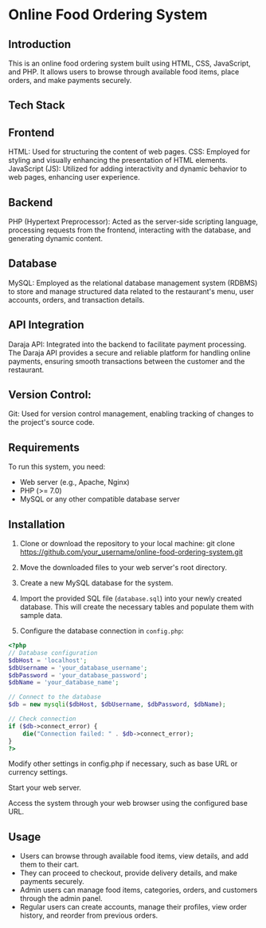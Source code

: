 # Online Food Ordering System

## Introduction

This is an online food ordering system built using HTML, CSS, JavaScript, and PHP. It allows users to browse through available food items, place orders, and make payments securely.

## Tech Stack

## Frontend

HTML: Used for structuring the content of web pages.
CSS: Employed for styling and visually enhancing the presentation of HTML elements.
JavaScript (JS): Utilized for adding interactivity and dynamic behavior to web pages, enhancing user experience.

## Backend

PHP (Hypertext Preprocessor): Acted as the server-side scripting language, processing requests from the frontend, interacting with the database, and generating dynamic content.

## Database

MySQL: Employed as the relational database management system (RDBMS) to store and manage structured data related to the restaurant's menu, user accounts, orders, and transaction details.

## API Integration

Daraja API: Integrated into the backend to facilitate payment processing. The Daraja API provides a secure and reliable platform for handling online payments, ensuring smooth transactions between the customer and the restaurant.

## Version Control:

Git: Used for version control management, enabling tracking of changes to the project's source code.

## Requirements

To run this system, you need:

- Web server (e.g., Apache, Nginx)
- PHP (>= 7.0)
- MySQL or any other compatible database server

## Installation

1. Clone or download the repository to your local machine:
   git clone https://github.com/your_username/online-food-ordering-system.git

2. Move the downloaded files to your web server's root directory.

3. Create a new MySQL database for the system.

4. Import the provided SQL file (`database.sql`) into your newly created database. This will create the necessary tables and populate them with sample data.

5. Configure the database connection in `config.php`:

```php
<?php
// Database configuration
$dbHost = 'localhost';
$dbUsername = 'your_database_username';
$dbPassword = 'your_database_password';
$dbName = 'your_database_name';

// Connect to the database
$db = new mysqli($dbHost, $dbUsername, $dbPassword, $dbName);

// Check connection
if ($db->connect_error) {
    die("Connection failed: " . $db->connect_error);
}
?>
```

Modify other settings in config.php if necessary, such as base URL or currency settings.

Start your web server.

Access the system through your web browser using the configured base URL.

## Usage

- Users can browse through available food items, view details, and add them to their cart.
- They can proceed to checkout, provide delivery details, and make payments securely.
- Admin users can manage food items, categories, orders, and customers through the admin panel.
- Regular users can create accounts, manage their profiles, view order history, and reorder from previous orders.
